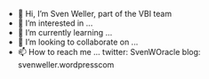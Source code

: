 - 👋 Hi, I’m Sven Weller, part of the VBI team
- 👀 I’m interested in ...
- 🌱 I’m currently learning ...
- 💞️ I’m looking to collaborate on ...
- 📫 How to reach me ...
twitter: SvenWOracle
blog: svenweller.wordpresscom

<!---
dvag-sven-weller/dvag-sven-weller is a ✨ special ✨ repository because its `README.md` (this file) appears on your GitHub profile.
You can click the Preview link to take a look at your changes.
--->
